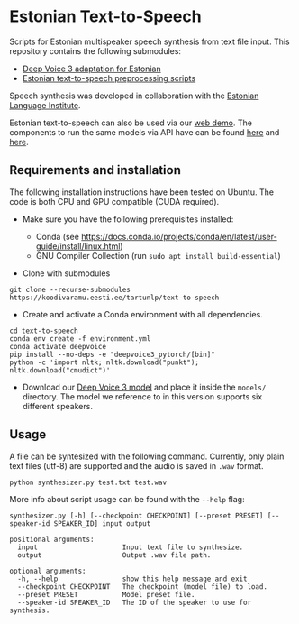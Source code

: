 # Estonian Text-to-Speech

Scripts for Estonian multispeaker speech synthesis from text file input. This repository contains the following
submodules:

- [Deep Voice 3 adaptation for Estonian](https://github.com/TartuNLP/deepvoice3_pytorch)
- [Estonian text-to-speech preprocessing scripts](https://github.com/TartuNLP/tts_preprocess_et)

Speech synthesis was developed in collaboration with the [Estonian Language Institute](http://portaal.eki.ee/).

Estonian text-to-speech can also be used via our [web demo](https://www.neurokone.ee). The components 
to run the same models via API have can be found [here](https://github.com/TartuNLP/text-to-speech-api)
and [here](https://github.com/TartuNLP/text-to-speech-worker).

## Requirements and installation

The following installation instructions have been tested on Ubuntu. The code is both CPU and GPU compatible
(CUDA required).

- Make sure you have the following prerequisites installed:
    - Conda (see https://docs.conda.io/projects/conda/en/latest/user-guide/install/linux.html)
    - GNU Compiler Collection (run `sudo apt install build-essential`)

- Clone with submodules

```
git clone --recurse-submodules https://koodivaramu.eesti.ee/tartunlp/text-to-speech
```

- Create and activate a Conda environment with all dependencies.

```
cd text-to-speech
conda env create -f environment.yml
conda activate deepvoice
pip install --no-deps -e "deepvoice3_pytorch/[bin]"
python -c 'import nltk; nltk.download("punkt"); nltk.download("cmudict")'
```

- Download our [Deep Voice 3 model](https://github.com/TartuNLP/deepvoice3_pytorch/releases/kratt-v1.2) and place it
  inside the `models/` directory. The model we reference to in this version supports six different speakers.

## Usage

A file can be syntesized with the following command. Currently, only plain text files (utf-8) are supported and the
audio is saved in `.wav` format.

```
python synthesizer.py test.txt test.wav
```

More info about script usage can be found with the `--help` flag:

```
synthesizer.py [-h] [--checkpoint CHECKPOINT] [--preset PRESET] [--speaker-id SPEAKER_ID] input output

positional arguments:
  input                     Input text file to synthesize.
  output                    Output .wav file path.

optional arguments:
  -h, --help                show this help message and exit
  --checkpoint CHECKPOINT   The checkpoint (model file) to load.
  --preset PRESET           Model preset file.
  --speaker-id SPEAKER_ID   The ID of the speaker to use for synthesis.
```